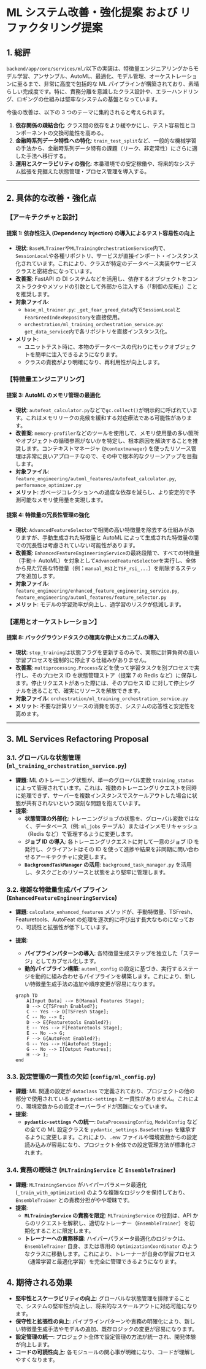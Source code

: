 # ML システム改善・強化提案 および リファクタリング提案

## 1. 総評

`backend/app/core/services/ml/`以下の実装は、特徴量エンジニアリングからモデル学習、アンサンブル、AutoML、最適化、モデル管理、オーケストレーションに至るまで、非常に高度で包括的な ML パイプラインが構築されており、素晴らしい完成度です。特に、責務分離を意識したクラス設計や、エラーハンドリング、ロギングの仕組みは堅牢なシステムの基盤となっています。

今後の改善は、以下の 3 つのテーマに集約されると考えられます。

1. **依存関係の疎結合化**: クラス間の依存をより緩やかにし、テスト容易性とコンポーネントの交換可能性を高める。
2. **金融時系列データ特性への特化**: `train_test_split`など、一般的な機械学習の手法から、金融時系列データ特有の課題（リーク、非定常性）にさらに適した手法へ移行する。
3. **運用とスケーラビリティの強化**: 本番環境での安定稼働や、将来的なシステム拡張を見据えた状態管理・プロセス管理を導入する。

---

## 2. 具体的な改善・強化点

### 【アーキテクチャと設計】

#### 提案 1: 依存性注入 (Dependency Injection) の導入によるテスト容易性の向上

- **現状**: `BaseMLTrainer`や`MLTrainingOrchestrationService`内で、`SessionLocal`や各種リポジトリ、サービスが直接インポート・インスタンス化されています。これにより、クラスが特定のデータベース実装やサービスクラスと密結合になっています。
- **改善案**: FastAPI の DI システムなどを活用し、依存するオブジェクトをコンストラクタやメソッドの引数として外部から注入する（「制御の反転」）ことを推奨します。
- **対象ファイル**:
  - `base_ml_trainer.py`: `_get_fear_greed_data`内で`SessionLocal`と`FearGreedIndexRepository`を直接使用。
  - `orchestration/ml_training_orchestration_service.py`: `get_data_service`内で各リポジトリを直接インスタンス化。
- **メリット**:
  - ユニットテスト時に、本物のデータベースの代わりにモックオブジェクトを簡単に注入できるようになります。
  - クラスの責務がより明確になり、再利用性が向上します。

### 【特徴量エンジニアリング】

#### 提案 3: AutoML のメモリ管理の最適化

- **現状**: `autofeat_calculator.py`などで`gc.collect()`が明示的に呼ばれています。これはメモリリークの兆候を緩和する対症療法である可能性があります。
- **改善案**: `memory-profiler`などのツールを使用して、メモリ使用量の多い箇所やオブジェクトの循環参照がないかを特定し、根本原因を解決することを推奨します。コンテキストマネージャ (`@contextmanager`) を使ったリソース管理は非常に良いアプローチなので、その中で根本的なクリーンアップを目指します。
- **対象ファイル**: `feature_engineering/automl_features/autofeat_calculator.py`, `performance_optimizer.py`
- **メリット**: ガベージコレクションへの過度な依存を減らし、より安定的で予測可能なメモリ使用量を実現します。

#### 提案 4: 特徴量の冗長性管理の強化

- **現状**: `AdvancedFeatureSelector`で相関の高い特徴量を除去する仕組みがありますが、手動生成された特徴量と AutoML によって生成された特徴量の間での冗長性は考慮されていない可能性があります。
- **改善案**: `EnhancedFeatureEngineeringService`の最終段階で、すべての特徴量（手動＋ AutoML）を対象として`AdvancedFeatureSelector`を実行し、全体から見た冗長な特徴量（例：`manual_RSI`と`TSF_rsi_...`）を削除するステップを追加します。
- **対象ファイル**: `feature_engineering/enhanced_feature_engineering_service.py`, `feature_engineering/automl_features/feature_selector.py`
- **メリット**: モデルの学習効率が向上し、過学習のリスクが低減します。

### 【運用とオーケストレーション】

#### 提案 8: バックグラウンドタスクの確実な停止メカニズムの導入

- **現状**: `stop_training`は状態フラグを更新するのみで、実際に計算負荷の高い学習プロセスを強制的に停止する仕組みがありません。
- **改善案**: `multiprocessing.Process`などを使って学習タスクを別プロセスで実行し、そのプロセス ID を状態管理ストア（提案 7 の Redis など）に保存します。停止リクエストがあった際には、そのプロセス ID に対して停止シグナルを送ることで、確実にリソースを解放できます。
- **対象ファイル**: `orchestration/ml_training_orchestration_service.py`
- **メリット**: 不要な計算リソースの消費を防ぎ、システムの応答性と安定性を高めます。

---

## 3. ML Services Refactoring Proposal

### 3.1. グローバルな状態管理 (`ml_training_orchestration_service.py`)

- **課題**: ML のトレーニング状態が、単一のグローバル変数 `training_status` によって管理されています。これは、複数のトレーニングリクエストを同時に処理できず、サーバーを複数インスタンスでスケールアウトした場合に状態が共有されないという深刻な問題を抱えています。
- **提案**:
  - **状態管理の外部化**: トレーニングジョブの状態を、グローバル変数ではなく、データベース（例: `ml_jobs` テーブル）またはインメモリキャッシュ（Redis など）で管理するように変更します。
  - **ジョブ ID の導入**: 各トレーニングリクエストに対して一意のジョブ ID を発行し、クライアントはその ID を使って進捗や結果を非同期に問い合わせるアーキテクチャに変更します。
  - **`BackgroundTaskManager` の活用**: `background_task_manager.py` を活用し、タスクごとのリソースと状態をより堅牢に管理します。

### 3.2. 複雑な特徴量生成パイプライン (`EnhancedFeatureEngineeringService`)

- **課題**: `calculate_enhanced_features` メソッドが、手動特徴量、TSFresh、Featuretools、AutoFeat の処理を逐次的に呼び出す長大なものになっており、可読性と拡張性が低下しています。
- **提案**:

  - **パイプラインパターンの導入**: 各特徴量生成ステップを独立した「ステージ」としてカプセル化します。
  - **動的パイプライン構築**: `automl_config` の設定に基づき、実行するステージを動的に組み合わせるパイプラインを構築します。これにより、新しい特徴量生成手法の追加や順序変更が容易になります。

  ```mermaid
  graph TD
      A[Input Data] --> B(Manual Features Stage);
      B --> C{TSFresh Enabled?};
      C -- Yes --> D[TSFresh Stage];
      C -- No --> E;
      D --> E{Featuretools Enabled?};
      E -- Yes --> F[Featuretools Stage];
      E -- No --> G;
      F --> G{AutoFeat Enabled?};
      G -- Yes --> H[AutoFeat Stage];
      G -- No --> I[Output Features];
      H --> I;
  end
  ```

### 3.3. 設定管理の一貫性の欠如 (`config/ml_config.py`)

- **課題**: ML 関連の設定が `dataclass` で定義されており、プロジェクトの他の部分で使用されている `pydantic-settings` と一貫性がありません。これにより、環境変数からの設定オーバーライドが困難になっています。
- **提案**:
  - **`pydantic-settings` への統一**: `DataProcessingConfig`, `ModelConfig` などの全ての ML 設定クラスを `pydantic_settings.BaseSettings` を継承するように変更します。これにより、`.env` ファイルや環境変数からの設定読み込みが容易になり、プロジェクト全体での設定管理方法が標準化されます。

### 3.4. 責務の曖昧さ (`MLTrainingService` と `EnsembleTrainer`)

- **課題**: `MLTrainingService` がハイパーパラメータ最適化 (`_train_with_optimization`) のような複雑なロジックを保持しており、`EnsembleTrainer` との責務分担がやや曖昧です。
- **提案**:
  - **`MLTrainingService` の責務を限定**: `MLTrainingService` の役割は、API からのリクエストを解釈し、適切なトレーナー（`EnsembleTrainer`）を初期化することに限定します。
  - **トレーナーへの責務移譲**: ハイパーパラメータ最適化のロジックは、`EnsembleTrainer` 自身、または専用の `OptimizationCoordinator` のようなクラスに移動します。これにより、トレーナーが自身の学習プロセス（通常学習と最適化学習）を完全に管理できるようになります。

## 4. 期待される効果

- **堅牢性とスケーラビリティの向上**: グローバルな状態管理を排除することで、システムの堅牢性が向上し、将来的なスケールアウトに対応可能になります。
- **保守性と拡張性の向上**: パイプラインパターンや責務の明確化により、新しい特徴量生成手法やモデルの追加、既存ロジックの変更が容易になります。
- **設定管理の統一**: プロジェクト全体で設定管理の方法が統一され、開発体験が向上します。
- **コードの可読性向上**: 各モジュールの関心事が明確になり、コードが理解しやすくなります。
